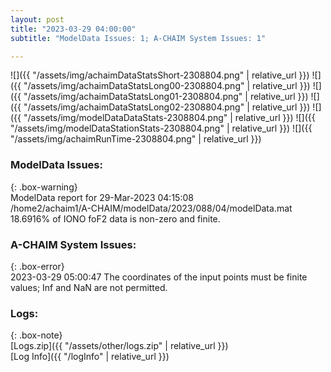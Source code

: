 ```yaml
---
layout: post
title: "2023-03-29 04:00:00"
subtitle: "ModelData Issues: 1; A-CHAIM System Issues: 1"

---
```


![]({{ "/assets/img/achaimDataStatsShort-2308804.png" | relative_url }})
![]({{ "/assets/img/achaimDataStatsLong00-2308804.png" | relative_url }})
![]({{ "/assets/img/achaimDataStatsLong01-2308804.png" | relative_url }})
![]({{ "/assets/img/achaimDataStatsLong02-2308804.png" | relative_url }})
![]({{ "/assets/img/modelDataDataStats-2308804.png" | relative_url }})
![]({{ "/assets/img/modelDataStationStats-2308804.png" | relative_url }})
![]({{ "/assets/img/achaimRunTime-2308804.png" | relative_url }})


### ModelData Issues:  
  
{: .box-warning}  
 ModelData report for 29-Mar-2023 04:15:08   
 /home2/achaim1/A-CHAIM/modelData/2023/088/04/modelData.mat   
 18.6916% of IONO foF2 data is non-zero and finite.   
  
### A-CHAIM System Issues:  
  
{: .box-error}  
2023-03-29 05:00:47 The coordinates of the input points must be finite values; Inf and NaN are not permitted.  

### Logs:  
  
{: .box-note}  
[Logs.zip]({{ "/assets/other/logs.zip" | relative_url }})  
[Log Info]({{ "/logInfo" | relative_url }})  
